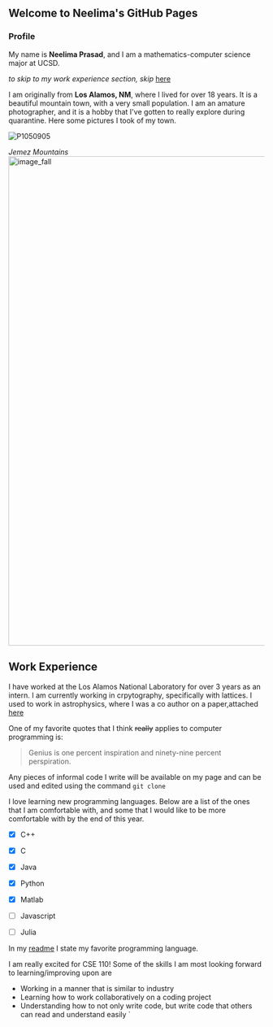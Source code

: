 ## Welcome to Neelima's GitHub Pages



### Profile

My name is **Neelima Prasad**, and I am a mathematics-computer science major at UCSD. 

*to skip to my work experience section, skip* [here](https://github.com/neelimagprasad/cse_110/blob/gh-pages/index.md#work-experience)

I am originally from **Los Alamos, NM**, where I lived for over 18 years. It is a beautiful mountain town, with a very small population. I am an amature photographer, and it is a hobby that I've gotten to really explore during quarantine. Here some pictures I took of my town. 


![P1050905](https://user-images.githubusercontent.com/50184924/103735007-5a1fcc00-4faa-11eb-9766-f7a092cb9e0b.jpg)

*Jemez Mountains*
<img width="963" alt="image_fall" src="https://user-images.githubusercontent.com/50184924/103735256-e29e6c80-4faa-11eb-8645-ca78eb2979f6.png">

## Work Experience
I have worked at the Los Alamos National Laboratory for over 3 years as an intern. I am currently working in crpytography, specifically with lattices. I used to work in astrophysics, where I was a co author on a paper,attached [here](https://academic.oup.com/mnras/article/485/1/203/5315803/)

One of my favorite quotes that I think ~~really~~ applies to computer programming is: 

> Genius is one percent inspiration and ninety-nine percent perspiration.

Any pieces of informal code I write will be available on my page and can be used and edited using the command `git clone`

I love learning new programming languages. Below are a list of the ones that I am comfortable with, and some that I would like to be more comfortable with by the end of this year. 

- [x] C++
- [x] C
- [x] Java
- [x] Python
- [x] Matlab
- [ ] Javascript
- [ ] Julia


In my [readme](https://github.com/neelimagprasad/cse_110/blob/another-read-me/README.md) I state my favorite programming language. 

I am really excited for CSE 110! Some of the skills I am most looking forward to learning/improving upon are
- Working in a manner that is similar to industry
- Learning how to work collaboratively on a coding project 
- Understanding how to not only write code, but write code that others can read and understand easily
`
